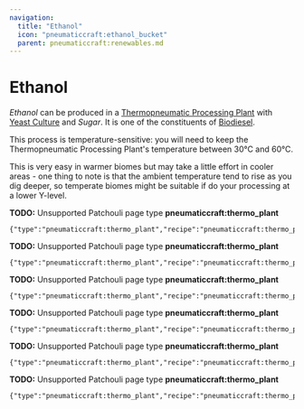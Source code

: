 ```yaml
---
navigation:
  title: "Ethanol"
  icon: "pneumaticcraft:ethanol_bucket"
  parent: pneumaticcraft:renewables.md
---
```


# Ethanol

*Ethanol* can be produced in a [Thermopneumatic Processing Plant](../thermopneumatic_processing_plant.md) with [Yeast Culture](./yeast_culture.md) and *Sugar*. It is one of the constituents of [Biodiesel](./biodiesel.md).

This process is temperature-sensitive: you will need to keep the Thermopneumatic Processing Plant's temperature between 30°C and 60°C.

This is very easy in warmer biomes but may take a little effort in cooler areas - one thing to note is that the ambient temperature tend to rise as you dig deeper, so temperate biomes might be suitable if do your processing at a lower Y-level.

**TODO:** Unsupported Patchouli page type **pneumaticcraft:thermo_plant**

```
{"type":"pneumaticcraft:thermo_plant","recipe":"pneumaticcraft:thermo_plant/ethanol_from_sugar"}
```

**TODO:** Unsupported Patchouli page type **pneumaticcraft:thermo_plant**

```
{"type":"pneumaticcraft:thermo_plant","recipe":"pneumaticcraft:thermo_plant/ethanol_from_melon"}
```

**TODO:** Unsupported Patchouli page type **pneumaticcraft:thermo_plant**

```
{"type":"pneumaticcraft:thermo_plant","recipe":"pneumaticcraft:thermo_plant/ethanol_from_potato"}
```

**TODO:** Unsupported Patchouli page type **pneumaticcraft:thermo_plant**

```
{"type":"pneumaticcraft:thermo_plant","recipe":"pneumaticcraft:thermo_plant/ethanol_from_poisonous_potato"}
```

**TODO:** Unsupported Patchouli page type **pneumaticcraft:thermo_plant**

```
{"type":"pneumaticcraft:thermo_plant","recipe":"pneumaticcraft:thermo_plant/ethanol_from_apple"}
```

**TODO:** Unsupported Patchouli page type **pneumaticcraft:thermo_plant**

```
{"type":"pneumaticcraft:thermo_plant","recipe":"pneumaticcraft:thermo_plant/ethanol_from_sweet_berries"}
```

